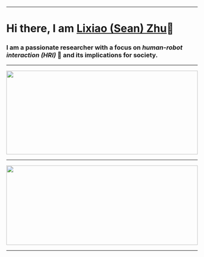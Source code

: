 ___
# Hi there, I am [Lixiao (Sean) Zhu](https://www.zhulixiao.com "Lixiao Zhu's Personal Website")👋 #

### I am a passionate researcher with a focus on ***human-robot interaction (HRI)*** :robot: and its implications for society. 
___

<img align="center" width="100%" height="220px" src="https://github-readme-stats.vercel.app/api?username=zhulixiao&count_private=true&show_icons=true&theme=buefy&hide_border=true" />

___

<img align="center" width="100%" height="209px" src="https://streak-stats.demolab.com?user=zhulixiao&theme=buefy&hide_border=true&border_radius=4.5&date_format=M%20j%5B%2C%20Y%5D&mode=weekly" />

___